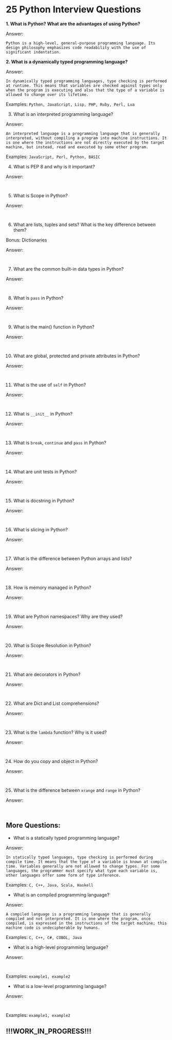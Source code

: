 # 25 Python Interview Questions

**1. What is Python? What are the advantages of using Python?**

Answer:

```Python is a high-level, general-purpose programming language. Its design philosophy emphasizes code readability with the use of significant indentation.```

**2. What is a dynamically typed programming language?**

Answer:

```In dynamically typed programming languages, type checking is performed at runtime. This means that variables are checked against types only when the program is executing and also that the type of a variable is allowed to change over its lifetime.```

Examples: ```Python, JavaScript, Lisp, PHP, Ruby, Perl, Lua```

3. What is an interpreted programming language?

Answer:

```An interpreted language is a programming language that is generally interpreted, without compiling a program into machine instructions. It is one where the instructions are not directly executed by the target machine, but instead, read and executed by some other program.```

Examples: ```JavaScript, Perl, Python, BASIC```

4. What is PEP 8 and why is it important?

Answer:

``` ```

5. What is Scope in Python?

Answer:

``` ```

6. What are lists, tuples and sets? What is the key difference between them?

Bonus: Dictionaries

Answer:

``` ```

7. What are the common built-in data types in Python?

Answer:

``` ```

8. What is ```pass``` in Python?

Answer:

``` ```

9. What is the main() function in Python?

Answer:

``` ```

10. What are global, protected and private attributes in Python?

Answer:

``` ```

11. What is the use of ```self``` in Python?

Answer:

``` ```

12. What is ```__init__``` in Python?

Answer:

``` ```

13. What is ```break```, ```continue``` and ```pass``` in Python?

Answer:

``` ```

14. What are unit tests in Python?

Answer:

``` ```

15. What is docstring in Python?

Answer:

``` ```

16. What is slicing in Python?

Answer:

``` ```

17. What is the difference between Python arrays and lists?

Answer:

``` ```

18. How is memory managed in Python?

Answer:

``` ```

19. What are Python namespaces? Why are they used?

Answer:

``` ```

20. What is Scope Resolution in Python?

Answer:

``` ```

21. What are decorators in Python?

Answer:

``` ```

22. What are Dict and List comprehensions?

Answer:

``` ```

23. What is the ```lambda``` function? Why is it used?

Answer:

``` ```

24. How do you copy and object in Python?

Answer:

``` ```

25. What is the difference between ```xrange``` and ```range``` in Python?

Answer:

``` ```

## More Questions:

- What is a statically typed programming language?

Answer:

```In statically typed languages, type checking is performed during compile time. It means that the type of a variable is known at compile time. Variables generally are not allowed to change types. For some languages, the programmer must specify what type each variable is, other languages offer some form of type inference. ```

Examples: ```C, C++, Java, Scala, Haskell```

- What is an compiled programming language?

Answer:

```A compiled language is a programming language that is generally compiled and not interpreted. It is one where the program, once compiled, is expressed in the instructions of the target machine; this machine code is undecipherable by humans.```

Examples: ```C, C++, C#, COBOL, Java```

- What is a high-level programming language?

Answer:

``` ```

Examples: ```example1, example2```

- What is a low-level programming language?

Answer:

``` ```

Examples: ```example1, example2```


## !!!WORK_IN_PROGRESS!!!

